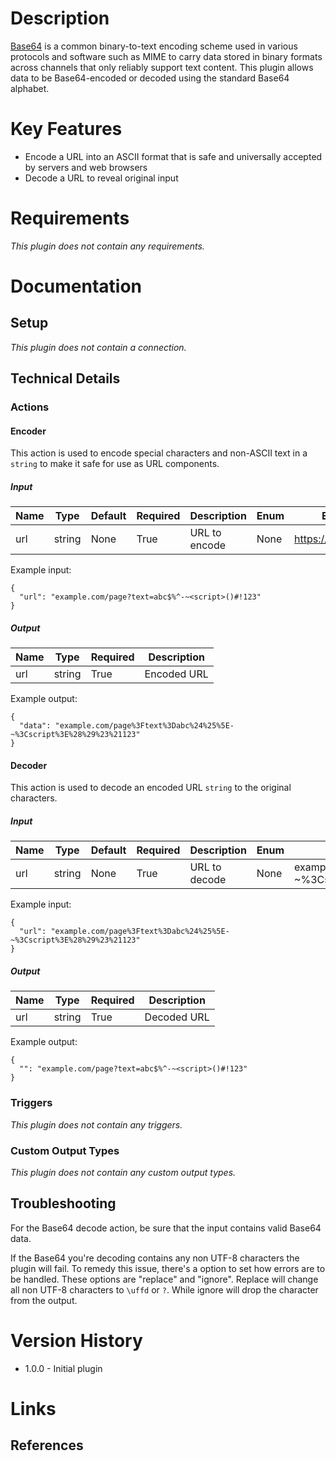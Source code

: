 # Description

[Base64](https://en.wikipedia.org/wiki/Base64) is a common binary-to-text encoding scheme used in various protocols and software such as MIME to carry data stored in binary formats across channels that only reliably support text content. This plugin allows data to be Base64-encoded or decoded using the standard Base64 alphabet.

# Key Features

* Encode a URL into an ASCII format that is safe and universally accepted by servers and web browsers
* Decode a URL to reveal original input

# Requirements

_This plugin does not contain any requirements._

# Documentation

## Setup

_This plugin does not contain a connection._

## Technical Details

### Actions

#### Encoder

This action is used to encode special characters and non-ASCII text in a `string` to make it safe for use as URL components.

##### Input

|Name|Type|Default|Required|Description|Enum|Example|
|----|----|-------|--------|-----------|----|-------|
|url|string|None|True|URL to encode|None|https://example.com|

Example input:

```
{
  "url": "example.com/page?text=abc$%^-~<script>()#!123"
}
```

##### Output

|Name|Type|Required|Description|
|----|----|--------|-----------|
|url|string|True|Encoded URL|

Example output:

```
{
  "data": "example.com/page%3Ftext%3Dabc%24%25%5E-~%3Cscript%3E%28%29%23%21123"
}
```

#### Decoder

This action is used to decode an encoded URL `string` to the original characters.

##### Input

|Name|Type|Default|Required|Description|Enum|Example|
|----|----|-------|--------|-----------|----|-------|
|url|string|None|True|URL to decode|None|example.com/page%3Ftext%3Dabc%24%25%5E-~%3Cscript%3E%28%29%23%21123|

Example input:

```
{
  "url": "example.com/page%3Ftext%3Dabc%24%25%5E-~%3Cscript%3E%28%29%23%21123"
}
```

##### Output

|Name|Type|Required|Description|
|----|----|--------|-----------|
|url|string|True|Decoded URL|

Example output:

```
{
  "": "example.com/page?text=abc$%^-~<script>()#!123"
}
```

### Triggers

_This plugin does not contain any triggers._

### Custom Output Types

_This plugin does not contain any custom output types._

## Troubleshooting

For the Base64 decode action, be sure that the input contains valid Base64 data.

If the Base64 you're decoding contains any non UTF-8 characters the plugin will fail. To remedy this issue, there's a
option to set how errors are to be handled. These options are "replace" and "ignore". Replace will change all non UTF-8
characters to `\uffd` or `?`. While ignore will drop the character from the output.

# Version History

* 1.0.0 - Initial plugin

# Links

## References


